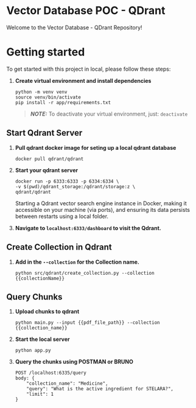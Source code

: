 # Vector Database POC - QDrant
Welcome to the Vector Database - QDrant Repository!

# Getting started
To get started with this project in local, please follow these steps:

1. **Create virtual environment and install dependencies**
    ```
    python -m venv venv
    source venv/bin/activate
    pip install -r app/requirements.txt
    ```
    > **_NOTE:_** To deactivate your virtual environment, just: `deactivate`

## Start Qdrant Server
1. **Pull qdrant docker image for seting up a local qdrant database**
    ```
    docker pull qdrant/qdrant
    ```

2. **Start your qdrant server**
    ```
    docker run -p 6333:6333 -p 6334:6334 \
    -v $(pwd)/qdrant_storage:/qdrant/storage:z \
    qdrant/qdrant
    ```
    Starting a Qdrant vector search engine instance in Docker, making it accessible on your machine (via ports), and ensuring its data persists between restarts using a local folder.
3. **Navigate to `localhost:6333/dashboard` to visit the Qdrant.**

## Create Collection in Qdrant
1. **Add in the `--collection` for the Collection name.**
    ```
    python src/qdrant/create_collection.py --collection {{collectionName}}
    ```

## Query Chunks
1. **Upload chunks to qdrant**
    ```
    python main.py --input {{pdf_file_path}} --collection {{collection_name}}

    ```
2. **Start the local server**
    ```
    python app.py
    ```
3. **Query the chunks using POSTMAN or BRUNO**
    ```
    POST /localhost:6335/query
    body: {
        "collection_name": "Medicine",
        "query": "What is the active ingredient for STELARA?",
        "limit": 1
    }
    ```